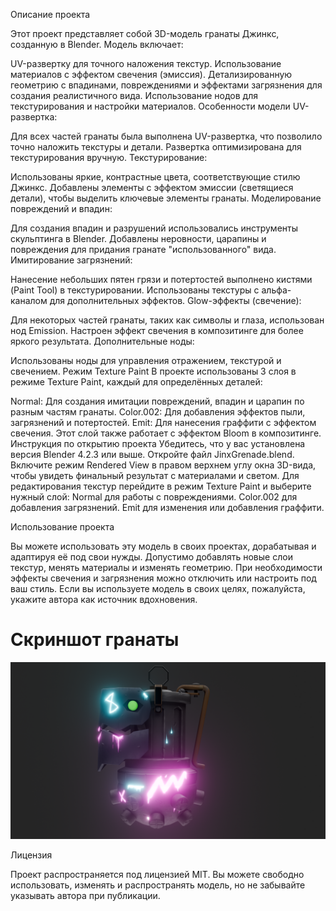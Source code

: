 Описание проекта

Этот проект представляет собой 3D-модель гранаты Джинкс, созданную в Blender. Модель включает:

UV-развертку для точного наложения текстур.
Использование материалов с эффектом свечения (эмиссия).
Детализированную геометрию с впадинами, повреждениями и эффектами загрязнения для создания реалистичного вида.
Использование нодов для текстурирования и настройки материалов.
Особенности модели
UV-развертка:

Для всех частей гранаты была выполнена UV-развертка, что позволило точно наложить текстуры и детали.
Развертка оптимизирована для текстурирования вручную.
Текстурирование:

Использованы яркие, контрастные цвета, соответствующие стилю Джинкс.
Добавлены элементы с эффектом эмиссии (светящиеся детали), чтобы выделить ключевые элементы гранаты.
Моделирование повреждений и впадин:

Для создания впадин и разрушений использовались инструменты скульптинга в Blender.
Добавлены неровности, царапины и повреждения для придания гранате "использованного" вида.
Имитирование загрязнений:

Нанесение небольших пятен грязи и потертостей выполнено кистями (Paint Tool) в текстурировании.
Использованы текстуры с альфа-каналом для дополнительных эффектов.
Glow-эффекты (свечение):

Для некоторых частей гранаты, таких как символы и глаза, использован нод Emission.
Настроен эффект свечения в композитинге для более яркого результата.
Дополнительные ноды:

Использованы ноды для управления отражением, текстурой и свечением.
Режим Texture Paint
В проекте использованы 3 слоя в режиме Texture Paint, каждый для определённых деталей:

Normal: Для создания имитации повреждений, впадин и царапин по разным частям гранаты.
Color.002: Для добавления эффектов пыли, загрязнений и потертостей.
Emit: Для нанесения граффити с эффектом свечения. Этот слой также работает с эффектом Bloom в композитинге.
Инструкция по открытию проекта
Убедитесь, что у вас установлена версия Blender 4.2.3 или выше.
Откройте файл JinxGrenade.blend.
Включите режим Rendered View в правом верхнем углу окна 3D-вида, чтобы увидеть финальный результат с материалами и светом.
Для редактирования текстур перейдите в режим Texture Paint и выберите нужный слой:
Normal для работы с повреждениями.
Color.002 для добавления загрязнений.
Emit для изменения или добавления граффити.

Использование проекта

Вы можете использовать эту модель в своих проектах, дорабатывая и адаптируя её под свои нужды.
Допустимо добавлять новые слои текстур, менять материалы и изменять геометрию.
При необходимости эффекты свечения и загрязнения можно отключить или настроить под ваш стиль.
Если вы используете модель в своих целях, пожалуйста, укажите автора как источник вдохновения.

# Скриншот гранаты

![Скриншот гранаты](JinxGrenade.png)

Лицензия

Проект распространяется под лицензией MIT. Вы можете свободно использовать, изменять и распространять модель, но не забывайте указывать автора при публикации.


